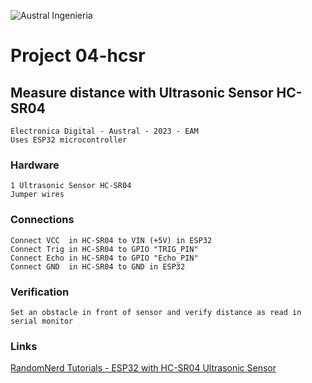 ![Austral Ingenieria](https://encrypted-tbn0.gstatic.com/images?q=tbn%3AANd9GcQooGo7vQn4t9-6Bt46qZF-UY4_QFpYOeh7kVWzwpr_lbLr5wka)

#   Project 04-hcsr

##  Measure distance with Ultrasonic Sensor HC-SR04

    Electronica Digital - Austral - 2023 - EAM
    Uses ESP32 microcontroller

###  Hardware

    1 Ultrasonic Sensor HC-SR04
    Jumper wires

###  Connections

    Connect VCC  in HC-SR04 to VIN (+5V) in ESP32
    Connect Trig in HC-SR04 to GPIO "TRIG_PIN"
    Connect Echo in HC-SR04 to GPIO "Echo_PIN"
    Connect GND  in HC-SR04 to GND in ESP32

###  Verification

    Set an obstacle in front of sensor and verify distance as read in serial monitor

###  Links

[RandomNerd Tutorials - ESP32 with HC-SR04 Ultrasonic Sensor](https://randomnerdtutorials.com/esp32-hc-sr04-ultrasonic-arduino/)



